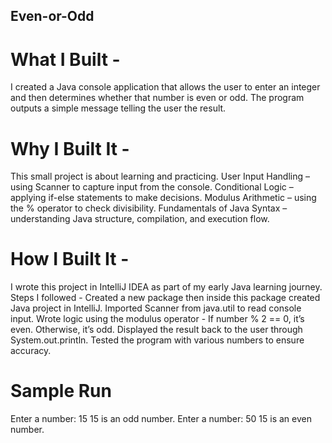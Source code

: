 ## Even-or-Odd
# What I Built -
I created a Java console application that allows the user to enter an integer and then determines whether that number is even or odd.
The program outputs a simple message telling the user the result.

# Why I Built It -
This small project is about learning and practicing.
User Input Handling – using Scanner to capture input from the console.
Conditional Logic – applying if-else statements to make decisions.
Modulus Arithmetic – using the % operator to check divisibility.
Fundamentals of Java Syntax – understanding Java structure, compilation, and execution flow.

# How I Built It -
I wrote this project in IntelliJ IDEA as part of my early Java learning journey.
Steps I followed -
Created a new package then inside this package created Java project in IntelliJ.
Imported Scanner from java.util to read console input.
Wrote logic using the modulus operator - If number % 2 == 0, it’s even. Otherwise, it’s odd.
Displayed the result back to the user through System.out.println.
Tested the program with various numbers to ensure accuracy.

# Sample Run
Enter a number: 15
15 is an odd number.
Enter a number: 50
15 is an even number.
